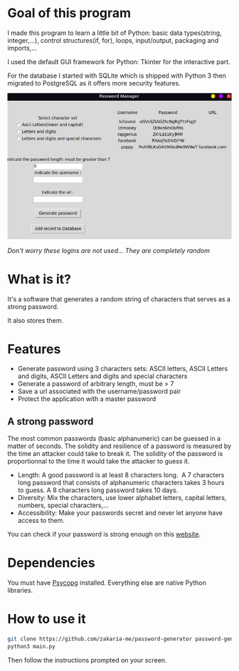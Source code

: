 # Goal of this program

I made this program to learn a little bit of Python: basic data types(string, integer,...), control structures(if, for), loops, input/output, packaging and imports,...

I used the default GUI framework for Python: Tkinter for the interactive part.

For the database I started with SQLite which is shipped with Python 3 then migrated to PostgreSQL as it offers more security features.

![](ressources/SPAM-main_frame.png)

_Don't worry these logins are not used... They are completely random_
# What is it?

It's a software that generates a random string of characters that serves as a strong password.

It also stores them.

# Features

- Generate password using 3 characters sets: ASCII letters, ASCII Letters and digits, ASCII Letters and digits and special characters
- Generate a password of arbitrary length, must be > 7
- Save a url associated with the username/password pair
- Protect the application with a master password

## A strong password

The most common passwords (basic alphanumeric) can be guessed in a matter of seconds. The solidity and resilience of a password is measured by the time an attacker could take to break it. The solidity of the password is proportionnal to the time it would take the attacker to guess it.

- Length: A good password is at least 8 characters long.  A 7 characters long password that consists of alphanumeric characters takes 3 hours to guess. A 8 characters long password takes 10 days.
- Diversity: Mix the characters, use lower alphabet letters, capital letters, numbers, special characters,...
- Accessibility: Make your passwords secret and never let anyone have access to them.

You can check if your password is strong enough on this [website](https://howsecureismypassword.net/).

# Dependencies

You must have [Psycopg](https://www.psycopg.org/docs/index.html) installed.
Everything else are native Python libraries.

# How to use it

```bash
git clone https://github.com/zakaria-me/password-generator password-generator/
python3 main.py
```

Then follow the instructions prompted on your screen.
